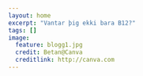 ```yaml
---
layout: home
excerpt: "Vantar þig ekki bara B12?"
tags: []
image:
  feature: blogg1.jpg
  credit: Betan@Canva
  creditlink: http://canva.com
---
```

